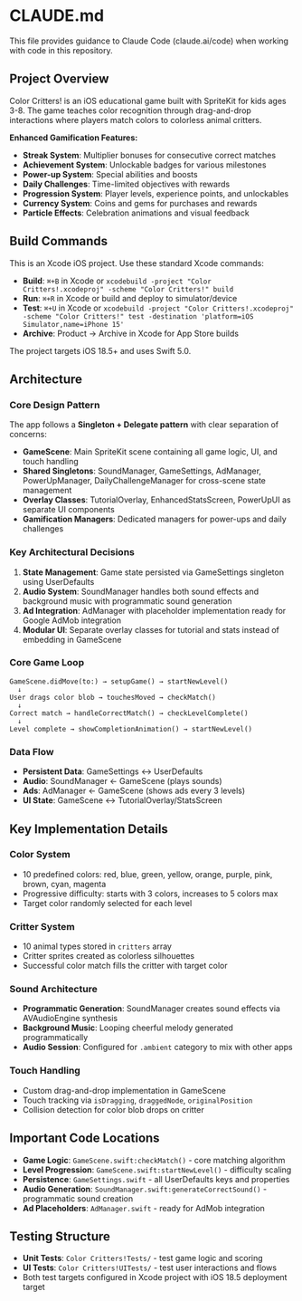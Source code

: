 # CLAUDE.md

This file provides guidance to Claude Code (claude.ai/code) when working with code in this repository.

## Project Overview

Color Critters! is an iOS educational game built with SpriteKit for kids ages 3-8. The game teaches color recognition through drag-and-drop interactions where players match colors to colorless animal critters.

**Enhanced Gamification Features:**
- **Streak System**: Multiplier bonuses for consecutive correct matches
- **Achievement System**: Unlockable badges for various milestones
- **Power-up System**: Special abilities and boosts
- **Daily Challenges**: Time-limited objectives with rewards
- **Progression System**: Player levels, experience points, and unlockables
- **Currency System**: Coins and gems for purchases and rewards
- **Particle Effects**: Celebration animations and visual feedback

## Build Commands

This is an Xcode iOS project. Use these standard Xcode commands:

- **Build**: `⌘+B` in Xcode or `xcodebuild -project "Color Critters!.xcodeproj" -scheme "Color Critters!" build`
- **Run**: `⌘+R` in Xcode or build and deploy to simulator/device
- **Test**: `⌘+U` in Xcode or `xcodebuild -project "Color Critters!.xcodeproj" -scheme "Color Critters!" test -destination 'platform=iOS Simulator,name=iPhone 15'`
- **Archive**: Product → Archive in Xcode for App Store builds

The project targets iOS 18.5+ and uses Swift 5.0.

## Architecture

### Core Design Pattern
The app follows a **Singleton + Delegate pattern** with clear separation of concerns:

- **GameScene**: Main SpriteKit scene containing all game logic, UI, and touch handling
- **Shared Singletons**: SoundManager, GameSettings, AdManager, PowerUpManager, DailyChallengeManager for cross-scene state management
- **Overlay Classes**: TutorialOverlay, EnhancedStatsScreen, PowerUpUI as separate UI components
- **Gamification Managers**: Dedicated managers for power-ups and daily challenges

### Key Architectural Decisions

1. **State Management**: Game state persisted via GameSettings singleton using UserDefaults
2. **Audio System**: SoundManager handles both sound effects and background music with programmatic sound generation
3. **Ad Integration**: AdManager with placeholder implementation ready for Google AdMob integration
4. **Modular UI**: Separate overlay classes for tutorial and stats instead of embedding in GameScene

### Core Game Loop

```
GameScene.didMove(to:) → setupGame() → startNewLevel()
  ↓
User drags color blob → touchesMoved → checkMatch()
  ↓
Correct match → handleCorrectMatch() → checkLevelComplete()
  ↓
Level complete → showCompletionAnimation() → startNewLevel()
```

### Data Flow

- **Persistent Data**: GameSettings ↔ UserDefaults
- **Audio**: SoundManager ← GameScene (plays sounds)
- **Ads**: AdManager ← GameScene (shows ads every 3 levels)
- **UI State**: GameScene ↔ TutorialOverlay/StatsScreen

## Key Implementation Details

### Color System
- 10 predefined colors: red, blue, green, yellow, orange, purple, pink, brown, cyan, magenta
- Progressive difficulty: starts with 3 colors, increases to 5 colors max
- Target color randomly selected for each level

### Critter System
- 10 animal types stored in `critters` array
- Critter sprites created as colorless silhouettes
- Successful color match fills the critter with target color

### Sound Architecture
- **Programmatic Generation**: SoundManager creates sound effects via AVAudioEngine synthesis
- **Background Music**: Looping cheerful melody generated programmatically
- **Audio Session**: Configured for `.ambient` category to mix with other apps

### Touch Handling
- Custom drag-and-drop implementation in GameScene
- Touch tracking via `isDragging`, `draggedNode`, `originalPosition`
- Collision detection for color blob drops on critter

## Important Code Locations

- **Game Logic**: `GameScene.swift:checkMatch()` - core matching algorithm
- **Level Progression**: `GameScene.swift:startNewLevel()` - difficulty scaling
- **Persistence**: `GameSettings.swift` - all UserDefaults keys and properties
- **Audio Generation**: `SoundManager.swift:generateCorrectSound()` - programmatic sound creation
- **Ad Placeholders**: `AdManager.swift` - ready for AdMob integration

## Testing Structure

- **Unit Tests**: `Color Critters!Tests/` - test game logic and scoring
- **UI Tests**: `Color Critters!UITests/` - test user interactions and flows
- Both test targets configured in Xcode project with iOS 18.5 deployment target